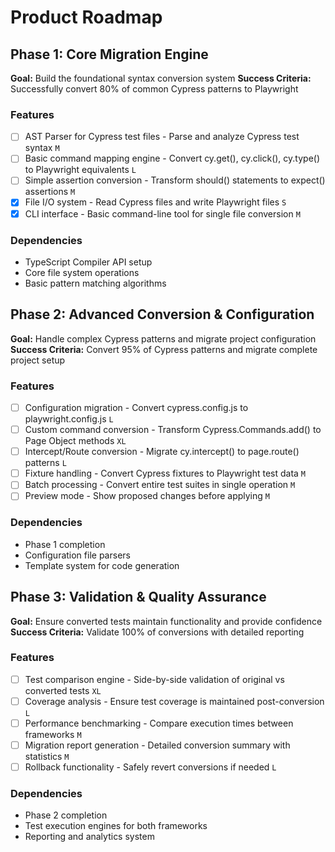 # Product Roadmap

## Phase 1: Core Migration Engine

**Goal:** Build the foundational syntax conversion system
**Success Criteria:** Successfully convert 80% of common Cypress patterns to Playwright

### Features

- [ ] AST Parser for Cypress test files - Parse and analyze Cypress test syntax `M`
- [ ] Basic command mapping engine - Convert cy.get(), cy.click(), cy.type() to Playwright equivalents `L`
- [ ] Simple assertion conversion - Transform should() statements to expect() assertions `M`
- [x] File I/O system - Read Cypress files and write Playwright files `S`
- [x] CLI interface - Basic command-line tool for single file conversion `M`

### Dependencies

- TypeScript Compiler API setup
- Core file system operations
- Basic pattern matching algorithms

## Phase 2: Advanced Conversion & Configuration

**Goal:** Handle complex Cypress patterns and migrate project configuration
**Success Criteria:** Convert 95% of Cypress patterns and migrate complete project setup

### Features

- [ ] Configuration migration - Convert cypress.config.js to playwright.config.js `L`
- [ ] Custom command conversion - Transform Cypress.Commands.add() to Page Object methods `XL`
- [ ] Intercept/Route conversion - Migrate cy.intercept() to page.route() patterns `L`
- [ ] Fixture handling - Convert Cypress fixtures to Playwright test data `M`
- [ ] Batch processing - Convert entire test suites in single operation `M`
- [ ] Preview mode - Show proposed changes before applying `M`

### Dependencies

- Phase 1 completion
- Configuration file parsers
- Template system for code generation

## Phase 3: Validation & Quality Assurance

**Goal:** Ensure converted tests maintain functionality and provide confidence
**Success Criteria:** Validate 100% of conversions with detailed reporting

### Features

- [ ] Test comparison engine - Side-by-side validation of original vs converted tests `XL`
- [ ] Coverage analysis - Ensure test coverage is maintained post-conversion `L`
- [ ] Performance benchmarking - Compare execution times between frameworks `M`
- [ ] Migration report generation - Detailed conversion summary with statistics `M`
- [ ] Rollback functionality - Safely revert conversions if needed `L`

### Dependencies

- Phase 2 completion
- Test execution engines for both frameworks
- Reporting and analytics system